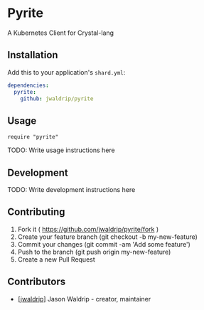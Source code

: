 # Pyrite

A Kubernetes Client for Crystal-lang

## Installation

Add this to your application's `shard.yml`:

```yaml
dependencies:
  pyrite:
    github: jwaldrip/pyrite
```

## Usage

```crystal
require "pyrite"
```

TODO: Write usage instructions here

## Development

TODO: Write development instructions here

## Contributing

1. Fork it ( https://github.com/jwaldrip/pyrite/fork )
2. Create your feature branch (git checkout -b my-new-feature)
3. Commit your changes (git commit -am 'Add some feature')
4. Push to the branch (git push origin my-new-feature)
5. Create a new Pull Request

## Contributors

- [[jwaldrip]](https://github.com/jwaldrip) Jason Waldrip - creator, maintainer
